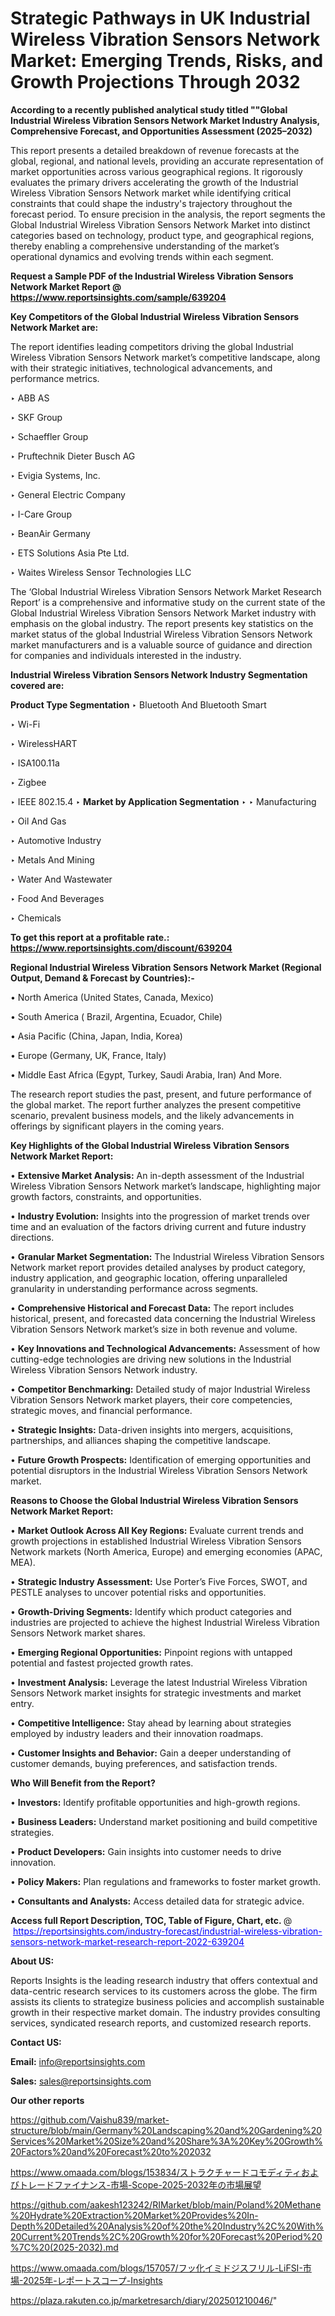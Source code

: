 # Strategic Pathways in UK Industrial Wireless Vibration Sensors Network Market: Emerging Trends, Risks, and Growth Projections Through 2032

<strong>According to a recently published analytical study titled ""Global Industrial Wireless Vibration Sensors Network Market Industry Analysis, Comprehensive Forecast, and Opportunities Assessment (2025–2032)</strong>

This report presents a detailed breakdown of revenue forecasts at the global, regional, and national levels, providing an accurate representation of market opportunities across various geographical regions. It rigorously evaluates the primary drivers accelerating the growth of the Industrial Wireless Vibration Sensors Network market while identifying critical constraints that could shape the industry's trajectory throughout the forecast period. To ensure precision in the analysis, the report segments the Global Industrial Wireless Vibration Sensors Network Market into distinct categories based on technology, product type, and geographical regions, thereby enabling a comprehensive understanding of the market’s operational dynamics and evolving trends within each segment.

<strong>Request a Sample PDF of the Industrial Wireless Vibration Sensors Network Market Report </strong><strong>@<a href=https://www.reportsinsights.com/sample/639204 style=color:#0000ff;> https://www.reportsinsights.com/sample/639204</a></strong></font>

<strong>Key Competitors of the Global Industrial Wireless Vibration Sensors Network Market are:</strong>

The report identifies leading competitors driving the global Industrial Wireless Vibration Sensors Network market’s competitive landscape, along with their strategic initiatives, technological advancements, and performance metrics.

‣ ABB AS

‣ SKF Group

‣ Schaeffler Group

‣ Pruftechnik Dieter Busch AG

‣ Evigia Systems, Inc.

‣ General Electric Company

‣ I-Care Group

‣ BeanAir Germany

‣ ETS Solutions Asia Pte Ltd.

‣ Waites Wireless Sensor Technologies LLC

The ‘Global Industrial Wireless Vibration Sensors Network Market Research Report’ is a comprehensive and informative study on the current state of the Global Industrial Wireless Vibration Sensors Network Market industry with emphasis on the global industry. The report presents key statistics on the market status of the global Industrial Wireless Vibration Sensors Network market manufacturers and is a valuable source of guidance and direction for companies and individuals interested in the industry.

<strong>Industrial Wireless Vibration Sensors Network Industry Segmentation covered are:</strong>

<strong>Product Type Segmentation</strong>
‣
Bluetooth And Bluetooth Smart

‣ Wi-Fi

‣ WirelessHART

‣ ISA100.11a

‣ Zigbee

‣ IEEE 802.15.4
‣ 
<strong>Market by Application Segmentation</strong>
‣
‣  Manufacturing

‣ Oil And Gas

‣ Automotive Industry

‣ Metals And Mining

‣ Water And Wastewater

‣ Food And Beverages

‣ Chemicals

<strong>To get this report at a profitable rate.: <a href=https://www.reportsinsights.com/discount/639204 style=color:#0000ff;>https://www.reportsinsights.com/discount/639204</a></strong></font>

<strong>Regional Industrial Wireless Vibration Sensors Network Market (Regional Output, Demand &amp; Forecast by Countries):-</strong>

• North America (United States, Canada, Mexico)

• South America ( Brazil, Argentina, Ecuador, Chile)

• Asia Pacific (China, Japan, India, Korea)

• Europe (Germany, UK, France, Italy)

• Middle East Africa (Egypt, Turkey, Saudi Arabia, Iran) And More.

The research report studies the past, present, and future performance of the global market. The report further analyzes the present competitive scenario, prevalent business models, and the likely advancements in offerings by significant players in the coming years.

<strong>Key Highlights of the Global Industrial Wireless Vibration Sensors Network Market Report:</strong>

• <strong>Extensive Market Analysis:</strong> An in-depth assessment of the Industrial Wireless Vibration Sensors Network market’s landscape, highlighting major growth factors, constraints, and opportunities.

• <strong>Industry Evolution:</strong> Insights into the progression of market trends over time and an evaluation of the factors driving current and future industry directions.

• <strong>Granular Market Segmentation:</strong> The Industrial Wireless Vibration Sensors Network market report provides detailed analyses by product category, industry application, and geographic location, offering unparalleled granularity in understanding performance across segments.

• <strong>Comprehensive Historical and Forecast Data:</strong> The report includes historical, present, and forecasted data concerning the Industrial Wireless Vibration Sensors Network market’s size in both revenue and volume.

• <strong>Key Innovations and Technological Advancements:</strong> Assessment of how cutting-edge technologies are driving new solutions in the Industrial Wireless Vibration Sensors Network industry.

• <strong>Competitor Benchmarking:</strong> Detailed study of major Industrial Wireless Vibration Sensors Network market players, their core competencies, strategic moves, and financial performance.

• <strong>Strategic Insights:</strong> Data-driven insights into mergers, acquisitions, partnerships, and alliances shaping the competitive landscape.

• <strong>Future Growth Prospects:</strong> Identification of emerging opportunities and potential disruptors in the Industrial Wireless Vibration Sensors Network market.

<strong>Reasons to Choose the Global Industrial Wireless Vibration Sensors Network Market Report:</strong>

• <strong>Market Outlook Across All Key Regions:</strong> Evaluate current trends and growth projections in established Industrial Wireless Vibration Sensors Network markets (North America, Europe) and emerging economies (APAC, MEA).

• <strong>Strategic Industry Assessment:</strong> Use Porter’s Five Forces, SWOT, and PESTLE analyses to uncover potential risks and opportunities.

• <strong>Growth-Driving Segments:</strong> Identify which product categories and industries are projected to achieve the highest Industrial Wireless Vibration Sensors Network market shares.

• <strong>Emerging Regional Opportunities:</strong> Pinpoint regions with untapped potential and fastest projected growth rates.

• <strong>Investment Analysis:</strong> Leverage the latest Industrial Wireless Vibration Sensors Network market insights for strategic investments and market entry.

• <strong>Competitive Intelligence:</strong> Stay ahead by learning about strategies employed by industry leaders and their innovation roadmaps.

• <strong>Customer Insights and Behavior:</strong> Gain a deeper understanding of customer demands, buying preferences, and satisfaction trends.

<strong>Who Will Benefit from the Report?</strong>

• <strong>Investors:</strong> Identify profitable opportunities and high-growth regions.

• <strong>Business Leaders:</strong> Understand market positioning and build competitive strategies.

• <strong>Product Developers:</strong> Gain insights into customer needs to drive innovation.

• <strong>Policy Makers:</strong> Plan regulations and frameworks to foster market growth.

• <strong>Consultants and Analysts:</strong> Access detailed data for strategic advice.
</ul>
<strong>Access full Report Description, TOC, Table of Figure, Chart, etc. </strong>@  <a href=https://reportsinsights.com/industry-forecast/industrial-wireless-vibration-sensors-network-market-research-report-2022-639204 style=color:#0000ff;>https://reportsinsights.com/industry-forecast/industrial-wireless-vibration-sensors-network-market-research-report-2022-639204</a></font>

<strong><strong>About US</strong>:</strong>

Reports Insights is the leading research industry that offers contextual and data-centric research services to its customers across the globe. The firm assists its clients to strategize business policies and accomplish sustainable growth in their respective market domain. The industry provides consulting services, syndicated research reports, and customized research reports.

<strong>Contact US:</strong>

<p class=""""><b>Email:</b> <a href=mailto:info@reportsinsights.com>info@reportsinsights.com</a></p>
<p class=""""><b>Sales:</b> <a href=mailto:sales@reportsinsights.com>sales@reportsinsights.com</a></p>

<strong>Our other reports</strong>

<a href=https://github.com/Vaishu839/market-structure/blob/main/Germany%20Landscaping%20and%20Gardening%20Services%20Market%20Size%20and%20Share%3A%20Key%20Growth%20Factors%20and%20Forecast%20to%202032>https://github.com/Vaishu839/market-structure/blob/main/Germany%20Landscaping%20and%20Gardening%20Services%20Market%20Size%20and%20Share%3A%20Key%20Growth%20Factors%20and%20Forecast%20to%202032</a>

<a href=https://www.omaada.com/blogs/153834/ストラクチャードコモディティおよびトレードファイナンス-市場-Scope-2025-2032年の市場展望>https://www.omaada.com/blogs/153834/ストラクチャードコモディティおよびトレードファイナンス-市場-Scope-2025-2032年の市場展望</a>

<a href=https://github.com/aakesh123242/RIMarket/blob/main/Poland%20Methane%20Hydrate%20Extraction%20Market%20Provides%20In-Depth%20Detailed%20Analysis%20of%20the%20Industry%2C%20With%20Current%20Trends%2C%20Growth%20for%20Forecast%20Period%20%7C%20(2025-2032).md>https://github.com/aakesh123242/RIMarket/blob/main/Poland%20Methane%20Hydrate%20Extraction%20Market%20Provides%20In-Depth%20Detailed%20Analysis%20of%20the%20Industry%2C%20With%20Current%20Trends%2C%20Growth%20for%20Forecast%20Period%20%7C%20(2025-2032).md</a>

<a href=https://www.omaada.com/blogs/157057/フッ化イミドジスフリル-LiFSI-市場-2025年-レポートスコープ-Insights>https://www.omaada.com/blogs/157057/フッ化イミドジスフリル-LiFSI-市場-2025年-レポートスコープ-Insights</a>

<a href=https://plaza.rakuten.co.jp/marketresarch/diary/202501210046/>https://plaza.rakuten.co.jp/marketresarch/diary/202501210046/</a>"
